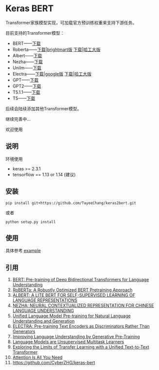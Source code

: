 # Keras BERT

Transformer家族模型实现，可加载官方预训练权重来支持下游任务。

目前支持的Transformer模型：   
- BERT——[下载](https://github.com/google-research/bert)  
- Roberta——[下载|brightmart版](https://github.com/brightmart/roberta_zh) [下载|哈工大版](https://github.com/ymcui/Chinese-BERT-wwm)
- Albert——[下载](https://github.com/brightmart/albert_zh)  
- Nezha——[下载](https://github.com/huawei-noah/Pretrained-Language-Model/tree/master/NEZHA-TensorFlow)   
- Unilm——[下载](https://github.com/google-research/bert)  
- Electra——[下载|google版](https://github.com/google-research/electra) [下载|哈工大版](https://github.com/ymcui/Chinese-ELECTRA)
- GPT——[下载](https://github.com/bojone/CDial-GPT-tf)
- GPT2——[下载](https://github.com/imcaspar/gpt2-ml)
- T5.1.1——[下载](https://github.com/google-research/text-to-text-transfer-transformer/blob/main/released_checkpoints.md#t511)  
- T5——[下载](https://github.com/google-research/text-to-text-transfer-transformer)

后续会陆续添加其他Transformer模型。

继续完善中...

欢迎使用

## 说明

   环境使用  
   - keras >= 2.3.1  
   - tensorflow == 1.13 or 1.14 (建议)
   
## 安装
```shell   
pip install git+https://github.com/TayeeChang/keras2bert.git
```
或者
```shell
python setup.py install
```

## 使用
 
 具体参考 [example](https://github.com/TayeeChang/keras2bert/tree/master/example)
 
## 引用
1. <a href="https://arxiv.org/pdf/1810.04805.pdf&usg=ALkJrhhzxlCL6yTht2BRmH9atgvKFxHsxQ">BERT: Pre-training of Deep Bidirectional Transformers for Language Understanding</a>
2. <a href="https://arxiv.org/pdf/1907.11692.pdf%5C">RoBERTa: A Robustly Optimized BERT Pretraining Approach</a>
3. <a href="https://arxiv.org/pdf/1909.11942.pdf?ref=https://githubhelp.com">ALBERT: A LITE BERT FOR SELF-SUPERVISED LEARNING OF LANGUAGE REPRESENTATIONS</a>
4. <a href="https://arxiv.org/pdf/1909.00204.pdf">NEZHA: NEURAL CONTEXTUALIZED REPRESENTATION FOR CHINESE LANGUAGE UNDERSTANDING</a>
5. <a href="https://arxiv.org/abs/1905.03197">Unified Language Model Pre-training for Natural Language Understanding and Generation</a>
6. <a href="https://arxiv.org/abs/2003.10555">ELECTRA: Pre-training Text Encoders as Discriminators Rather Than Generators</a>
7. <a href="https://www.cs.ubc.ca/~amuham01/LING530/papers/radford2018improving.pdf">Improving Language Understanding by Generative Pre-Training</a>
8. <a href="http://www.persagen.com/files/misc/radford2019language.pdf">Language Models are Unsupervised Multitask Learners</a>
9. <a href="https://arxiv.org/abs/1910.10683">Exploring the Limits of Transfer Learning with a Unified Text-to-Text Transformer</a>
10. <a href="https://proceedings.neurips.cc/paper/2017/file/3f5ee243547dee91fbd053c1c4a845aa-Paper.pdf">Attention Is All You Need</a>
11. <a href="https://github.com/CyberZHG/keras-bert">https://github.com/CyberZHG/keras-bert</a>
